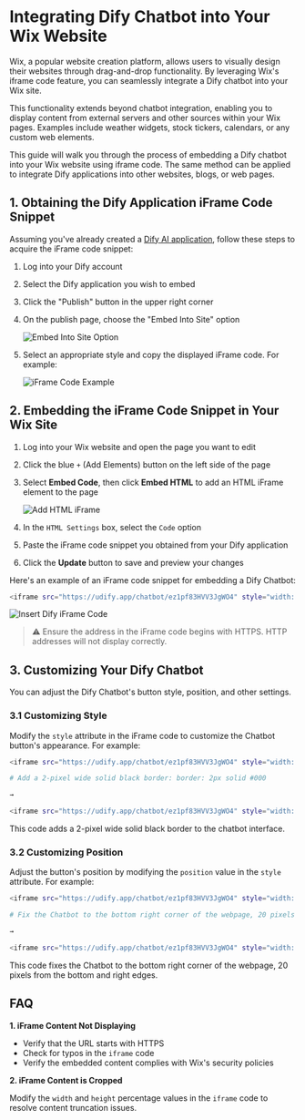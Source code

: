 # Integrating Dify Chatbot into Your Wix Website

Wix, a popular website creation platform, allows users to visually design their websites through drag-and-drop functionality. By leveraging Wix's iframe code feature, you can seamlessly integrate a Dify chatbot into your Wix site.

This functionality extends beyond chatbot integration, enabling you to display content from external servers and other sources within your Wix pages. Examples include weather widgets, stock tickers, calendars, or any custom web elements.

This guide will walk you through the process of embedding a Dify chatbot into your Wix website using iframe code. The same method can be applied to integrate Dify applications into other websites, blogs, or web pages.

## 1. Obtaining the Dify Application iFrame Code Snippet

Assuming you've already created a [Dify AI application](https://docs.dify.ai/guides/application-orchestrate/creating-an-application), follow these steps to acquire the iFrame code snippet:

1. Log into your Dify account
2. Select the Dify application you wish to embed
3. Click the "Publish" button in the upper right corner
4.  On the publish page, choose the "Embed Into Site" option

    ![Embed Into Site Option](https://assets-docs.dify.ai/dify-enterprise-mintlify/en/learn-more/use-cases/238daf21d6632d7d20cc9a6b882194f9.png)
5.  Select an appropriate style and copy the displayed iFrame code. For example:

    ![iFrame Code Example](https://assets-docs.dify.ai/dify-enterprise-mintlify/en/learn-more/use-cases/ebab9e1f734d80e793db3675a46099fb.png)

## 2. Embedding the iFrame Code Snippet in Your Wix Site

1. Log into your Wix website and open the page you want to edit
2. Click the blue `+` (Add Elements) button on the left side of the page
3.  Select **Embed Code**, then click **Embed HTML** to add an HTML iFrame element to the page

    ![Add HTML iFrame](https://assets-docs.dify.ai/dify-enterprise-mintlify/en/learn-more/use-cases/43b79d103da8beb69619e8f122609b89.png)
4. In the `HTML Settings` box, select the `Code` option
5. Paste the iFrame code snippet you obtained from your Dify application
6. Click the **Update** button to save and preview your changes

Here's an example of an iFrame code snippet for embedding a Dify Chatbot:

```bash
<iframe src="https://udify.app/chatbot/ez1pf83HVV3JgWO4" style="width: 100%; height: 100%; min-height: 700px" frameborder="0" allow="microphone"></iframe>
```

![Insert Dify iFrame Code](https://assets-docs.dify.ai/dify-enterprise-mintlify/en/learn-more/use-cases/fb257be087645aaa5eb2ae01a4a15d8d.png)

> ⚠️ Ensure the address in the iFrame code begins with HTTPS. HTTP addresses will not display correctly.

## 3. Customizing Your Dify Chatbot

You can adjust the Dify Chatbot's button style, position, and other settings.

### 3.1 Customizing Style

Modify the `style` attribute in the iFrame code to customize the Chatbot button's appearance. For example:

```bash
<iframe src="https://udify.app/chatbot/ez1pf83HVV3JgWO4" style="width: 100%; height: 100%; min-height: 700px" frameborder="0" allow="microphone"></iframe>

# Add a 2-pixel wide solid black border: border: 2px solid #000

→

<iframe src="https://udify.app/chatbot/ez1pf83HVV3JgWO4" style="width: 80%; height: 80%; min-height: 500px; border: 2px solid #000;" frameborder="0" allow="microphone"></iframe>
```

This code adds a 2-pixel wide solid black border to the chatbot interface.

### 3.2 Customizing Position

Adjust the button's position by modifying the `position` value in the `style` attribute. For example:

```bash
<iframe src="https://udify.app/chatbot/ez1pf83HVV3JgWO4" style="width: 100%; height: 100%; min-height: 700px" frameborder="0" allow="microphone"></iframe>

# Fix the Chatbot to the bottom right corner of the webpage, 20 pixels from the bottom and right edges.

→

<iframe src="https://udify.app/chatbot/ez1pf83HVV3JgWO4" style="width: 100%; height: 100%; min-height: 700px; position: fixed; bottom: 20px; right: 20px;" frameborder="0" allow="microphone"></iframe>
```

This code fixes the Chatbot to the bottom right corner of the webpage, 20 pixels from the bottom and right edges.

## FAQ

**1. iFrame Content Not Displaying**

* Verify that the URL starts with HTTPS
* Check for typos in the `iframe` code
* Verify the embedded content complies with Wix's security policies

**2. iFrame Content is Cropped**

Modify the `width` and `height` percentage values in the `iframe` code to resolve content truncation issues.
